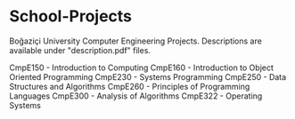 # School-Projects

Boğaziçi University Computer Engineering Projects. Descriptions are available under "description.pdf" files.

CmpE150 - Introduction to Computing
CmpE160 - Introduction to Object Oriented Programming
CmpE230 - Systems Programming
CmpE250 - Data Structures and Algorithms
CmpE260 - Principles of Programming Languages
CmpE300 - Analysis of Algorithms
CmpE322 - Operating Systems
